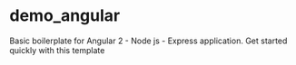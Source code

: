 # demo_angular

Basic boilerplate for Angular 2 - Node js - Express application.
Get started quickly with this template 

